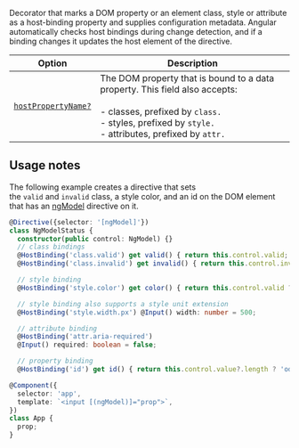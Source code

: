 Decorator that marks a DOM property or an element class, style or attribute as a host-binding property and supplies configuration metadata. Angular automatically checks host bindings during change detection, and if a binding changes it updates the host element of the directive.

|Option|Description|
|---|---|
|[`hostPropertyName?`](https://angular.io/api/core/HostBinding#hostPropertyName)|The DOM property that is bound to a data property. This field also accepts:<br><br>- classes, prefixed by `class.`<br>- styles, prefixed by `style.`<br>- attributes, prefixed by `attr.`|

## Usage notes[](https://angular.io/api/core/HostBinding#usage-notes "Link to this heading")

The following example creates a directive that sets the `valid` and `invalid` class, a style color, and an id on the DOM element that has an [ngModel](https://angular.io/api/forms/NgModel) directive on it.

```ts
@Directive({selector: '[ngModel]'})
class NgModelStatus {
  constructor(public control: NgModel) {}
  // class bindings
  @HostBinding('class.valid') get valid() { return this.control.valid; }
  @HostBinding('class.invalid') get invalid() { return this.control.invalid; }

  // style binding
  @HostBinding('style.color') get color() { return this.control.valid ? 'green': 'red'; }

  // style binding also supports a style unit extension
  @HostBinding('style.width.px') @Input() width: number = 500;

  // attribute binding
  @HostBinding('attr.aria-required')
  @Input() required: boolean = false;

  // property binding
  @HostBinding('id') get id() { return this.control.value?.length ? 'odd':  'even'; }

@Component({
  selector: 'app',
  template: `<input [(ngModel)]="prop">`,
})
class App {
  prop;
}
```

